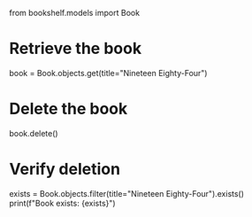 from bookshelf.models import Book

# Retrieve the book
book = Book.objects.get(title="Nineteen Eighty-Four")

# Delete the book
book.delete()

# Verify deletion
exists = Book.objects.filter(title="Nineteen Eighty-Four").exists()
print(f"Book exists: {exists}")